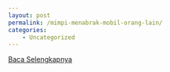 ```yaml
---
layout: post
permalink: /mimpi-menabrak-mobil-orang-lain/
categories:
    - Uncategorized
---
```


[Baca Selengkapnya](/01)